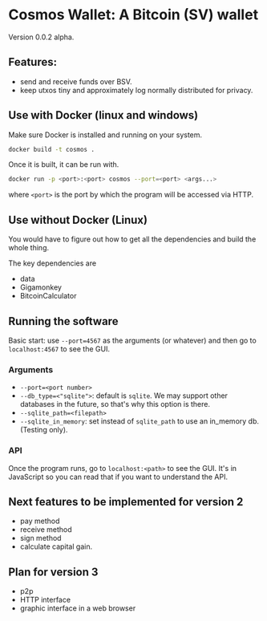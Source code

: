 # Cosmos Wallet: A Bitcoin (SV) wallet

Version 0.0.2 alpha.

## Features:

* send and receive funds over BSV.
* keep utxos tiny and approximately log normally distributed for privacy.

## Use with Docker (linux and windows)

Make sure Docker is installed and running on your system.

```bash
docker build -t cosmos .
```

Once it is built, it can be run with. 

```bash
docker run -p <port>:<port> cosmos --port=<port> <args...>
```

where `<port>` is the port by which the program will be accessed via HTTP. 

## Use without Docker (Linux)

You would have to figure out how to get all the dependencies and build the whole thing.

The key dependencies are
 * data
 * Gigamonkey
 * BitcoinCalculator

## Running the software

Basic start: use `--port=4567` as the arguments (or whatever) and then go to `localhost:4567` to see the GUI.

### Arguments

* `--port=<port number>`
* `--db_type=<"sqlite">`: default is `sqlite`. We may support other databases in the future, so that's why this option is there.
* `--sqlite_path=<filepath>`
* `--sqlite_in_memory`: set instead of `sqlite_path` to use an in_memory db. (Testing only).

### API

Once the program runs, go to `localhost:<path>` to see the GUI. It's in JavaScript so you can read that if you want to understand the API.

## Next features to be implemented for version 2

* pay method
* receive method
* sign method
* calculate capital gain.

## Plan for version 3

* p2p
* HTTP interface
* graphic interface in a web browser

